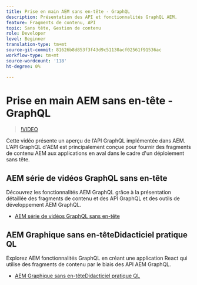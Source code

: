 ```yaml
---
title: Prise en main AEM sans en-tête - GraphQL
description: Présentation des API et fonctionnalités GraphQL AEM.
feature: Fragments de contenu, API
topic: Sans tête, Gestion de contenu
role: Developer
level: Beginner
translation-type: tm+mt
source-git-commit: 81626b8d853f3f43d9c51130acf02561f91536ac
workflow-type: tm+mt
source-wordcount: '118'
ht-degree: 0%

---
```



# Prise en main AEM sans en-tête - GraphQL

>[!VIDEO](https://video.tv.adobe.com/v/328618/?quality=12&learn=on)

Cette vidéo présente un aperçu de l’API GraphQL implémentée dans AEM. L&#39;API GraphQL d&#39;AEM est principalement conçue pour fournir des fragments de contenu AEM aux applications en aval dans le cadre d&#39;un déploiement sans tête.

## AEM série de vidéos GraphQL sans en-tête

Découvrez les fonctionnalités AEM GraphQL grâce à la présentation détaillée des fragments de contenu et des API GraphQL et des outils de développement AEM GraphQL.

+ [AEM série de vidéos GraphQL sans en-tête](./video-series/modeling-basics.md)

## AEM Graphique sans en-têteDidacticiel pratique QL

Explorez AEM fonctionnalités GraphQL en créant une application React qui utilise des fragments de contenu par le biais des API AEM GraphQL.

+ [AEM Graphique sans en-têteDidacticiel pratique QL](./multi-step/overview.md)